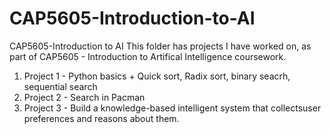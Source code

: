 # CAP5605-Introduction-to-AI
CAP5605-Introduction to AI
This folder has projects I have worked on, as part of CAP5605 - Introduction to Artifical Intelligence coursework.

  1.  Project 1 - Python basics + Quick sort, Radix sort, binary seacrh, sequential search
  2.  Project 2 - Search in Pacman
  3.  Project 3 - Build a knowledge-based intelligent system that collectsuser preferences and reasons about them.
